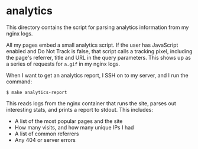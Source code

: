 # analytics

This directory contains the script for parsing analytics information from my nginx logs.

All my pages embed a small analytics script.
If the user has JavaScript enabled and Do Not Track is false, that script calls a tracking pixel, including the page's referrer, title and URL in the query parameters.
This shows up as a series of requests for `a.gif` in my nginx logs.

When I want to get an analytics report, I SSH on to my server, and I run the command:

```console
$ make analytics-report
```

This reads logs from the nginx container that runs the site, parses out interesting stats, and prints a report to stdout.
This includes:

*   A list of the most popular pages and the site
*   How many visits, and how many unique IPs I had
*   A list of common referrers
*   Any 404 or server errors

